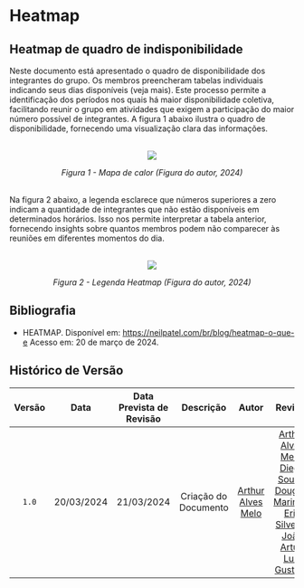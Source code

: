 # Heatmap

## <a>Heatmap de quadro de indisponibilidade</a>
Neste documento está apresentado o quadro de disponibilidade dos integrantes do grupo. Os membros preencheram tabelas individuais indicando seus dias disponíveis (veja mais). Este processo permite a identificação dos períodos nos quais há maior disponibilidade coletiva, facilitando reunir o grupo em atividades que exigem a participação do maior número possível de integrantes. A figura 1 abaixo ilustra o quadro de disponibilidade, fornecendo uma visualização clara das informações.<br><br>

<center>

<img src='https://github.com/Interacao-Humano-Computador/2024.1-Grupo01/blob/git-pages/assets/images/heatmap.png?raw=true'></img>

*Figura 1 - Mapa de calor (Figura do autor, 2024)*
<br><br>

</center>

Na figura 2 abaixo, a legenda esclarece que números superiores a zero indicam a quantidade de integrantes que não estão disponíveis em determinados horários. Isso nos permite interpretar a tabela anterior, fornecendo insights sobre quantos membros podem não comparecer às reuniões em diferentes momentos do dia.<br><br>

<center>

<img src='https://github.com/Interacao-Humano-Computador/2024.1-Grupo01/blob/git-pages/assets/images/legendaHeatmap.png?raw=true'></img><br>

*Figura 2 - Legenda Heatmap  (Figura do autor, 2024)*

</center>

## <a>Bibliografia</a>
- HEATMAP. Disponível em: <a href="https://neilpatel.com/br/blog/heatmap-o-que-e">https://neilpatel.com/br/blog/heatmap-o-que-e</a> Acesso em: 20 de março de 2024.

## <a>Histórico de Versão</a>

|Versão|Data|Data Prevista de Revisão|Descrição|Autor|Revisor|
| :----------: |:-----------:| :------: | :-----------: | :---------: |:---------: |
|`1.0`|20/03/2024|21/03/2024|Criação do Documento|[Arthur Alves Melo](https://github.com/Arthrok)|[Arthur Alves Melo](https://github.com/Arthrok), [Diego Sousa](https://github.com/DiegoSousaLeite), [Douglas Marinho](https://github.com/M4RINH0), [Eric Silveira](https://github.com/ericbky), [João Artur](https://github.com/joao-artl), [Luiz Gustavo](https://github.com/LuizGust4vo)|
